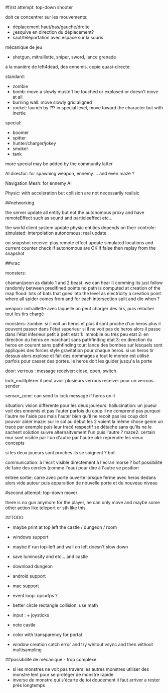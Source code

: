 #first attempt: top-down shooter

doit ce concentrer sur les mouvements:
- déplacement haut/bas/gauche/droite
- ¿esquive en direction du déplacement?
- saut/téléportation avec espace sur la souris

<!-- mécanique de jeu qui se fait à plusieur en collaboration ? -->
<!-- - lien avec des ressorts -->
<!-- - trois armes qui tirs entre les joueurs: -->
<!--   - shotgun: nettoie la zone d'un coup. -->
<!--   - mitraillette: idem mais sur la longueur. -->
<!--   - sniper: tir extremement précis pour faire des "headshot" -->

mécanique de jeu
- shotgun, mitraillette, sniper, sword, lance grenade

<!-- collaboration crée par les actions du joueur ou les ennemis -->

à la manière de left4dead, des ennemis.
copie quasi-directe:

standard:
- zombie
- bomb: move a slowly mustn't be touched or explosed or doesn't move at all
- burning wall: move slowly grid aligned
- rocket: launch by ?!? in special level, move toward the character but with inertie

special:
- boomer
- spitter
- hunter/charger/jokey
- smoker
- tank

more special may be added by the community latter

AI director: for spawning weapon, ennemy ... and even maze ?

Navigation Mesh: for ennemy AI

Physic: with acceleration but collision are not necessarily realisic

<!-- Networking: shoots are instantate other are interpolate from snapshot -->

##networking

the server update all entity but not the autonomous proxy
and have remoteEffect such as sound and particleeffect etc...

the world client system update physic entities depends on their controle:
simulated: interpolation
autonomous: real update

on snapshot receive:
play remote effect
update simulated locations and current counter
check if autonomous are OK if false then replay from the snapshot

##vrac

monsters:

chaman/peon as diablo 1 and 2
beast: we can hear it comming its just follow randomly between predifined points
no path is computed at creation of the map
flood: lots of bats that goes into the level as electricity
a creation point where all spider comes from and for each intersection split
and die when ?

weapon:
mitraillette avec laquelle on peut charger des tirs, puis relacher tout les tirs chargé

monsters:
zombie: si il voit un heros et plus il sont proche d'un heros plus il peuvent passer dans l'état superieur
    si il ne voit pas de heros alors il passe dans l'état inferieur petit à petit
    etat 1: immobile ou très peu
    etat 2: en direction du heros en marchant sans pathfinding
    etat 3: en direction du heros en courant sans pathfinding
tour: lance des bombes sur lesquels sont appliqués des forces style gravitation pour chaque heros.
    si un heros tir dessus alors explose et fait des dommages a tout le monde
    est utilisé parfois pour casser des portes. le heros doit les guider jusqu'a la porte

door:
    verrous : message receiver: close, open, switch

lock\_mulitplexer
        il peut avoir plusieurs verrous receiver pour un verrous sender

sensor\_zone:
    can send to lock message if heros on it

situation:
    vision differente pour les deux joureurs:
        hallucination:
            un joueur voit des ennemis et pas l'auter parfois
            du coup il ne comprend pas purquoi l'autre ne l'aide pas mais l'auter
            bien qu'il ne recoit pas les coup doit pouvoir aider
        maze:
            sur le sol au début les 2 voient la même chose genre un tracé par exemple
            puis leur tracé respectif se détache sans qu'ils ne le sachent
            solution suivre alternaitvement l'un puis l'autre ?
        maze2:
            certain mur sont visible par l'un d'autre par l'autre
        old:
            reprendre les vieux concepts

si les deux joueurs sont proches ils se soignent ? bof.

communication:
    à l'écrit visible directement à l'ecran
    morse ? bof
    possibilité de faire des cercles (comme l'eau) pour dire à l'autre se position

entree sortie:
    carre avec porte ouverte lorsque ferme avec
    heros dedans alors vide autour puis apparaition
    de nouvelle porte et du nouveau niveau

#second attempt: top-down mover

there is no gun anymore for the player, he can only move and maybe some other action like teleport or sth like this.

##TODO

* maybe print at top left the castle / dungeon / room
* windows support
* maybe if run top-left and wall on left doesn't slow down

* save luminosity and etc... and castle
* download dungeon
* android support
* mac support
* event loop: ups=fps ?
* better circle rectangle collision: use math

* input : + joysticks

* note castle
* color with transparency for portal
* window creation catch error and try whitout vsync and then without multisampling

##possibilité de mécanique - trop complexe

* si les monstres ne voit pas travers les autres monstres utiliser des monstre lent pour se protéger de monstre rapide
* inverse de monstre qui s'écarte de toi doucement il faut arriver a rester près longtemps

